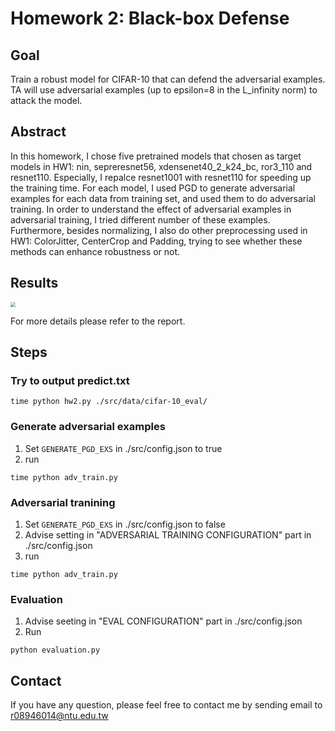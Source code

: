 # Homework 2: Black-box Defense

## Goal

Train a robust model for CIFAR-10 that can defend the adversarial examples. TA will use adversarial examples (up to epsilon=8 in the L_infinity norm) to attack the model.

## Abstract

In this homework, I chose five pretrained models that chosen as target models in HW1: nin, sepreresnet56, xdensenet40_2_k24_bc, ror3_110 and resnet110. Especially, I repalce resnet1001 with resnet110 for speeding up the training time. For each model, I used PGD to generate adversarial examples for each data from training set, and used them to do adversarial training. In order to understand the effect of adversarial examples in adversarial training, I tried different number of these examples. Furthermore, besides normalizing, I also do other preprocessing used in HW1: ColorJitter, CenterCrop and Padding, trying to see whether these methods can enhance robustness or not.

## Results

<img src="/Users/chenjunda/Desktop/githubPublic/SPML/HW2_Defense/table.png" style="zoom:50%;" />

For more details please refer to the report.

## Steps

### Try to output predict.txt

```
time python hw2.py ./src/data/cifar-10_eval/
```

### Generate adversarial examples

1. Set `GENERATE_PGD_EXS` in ./src/config.json to true
2. run 
```
time python adv_train.py
```

### Adversarial tranining

1. Set `GENERATE_PGD_EXS` in ./src/config.json to false
2. Advise setting in "ADVERSARIAL TRAINING CONFIGURATION" part in ./src/config.json
3. run 
```
time python adv_train.py
```

### Evaluation

1. Advise seeting in "EVAL CONFIGURATION" part in ./src/config.json
2. Run
```
python evaluation.py
```

## Contact

If you have any question, please feel free to contact me by sending email to [r08946014@ntu.edu.tw](mailto:r08946014@ntu.edu.tw)
